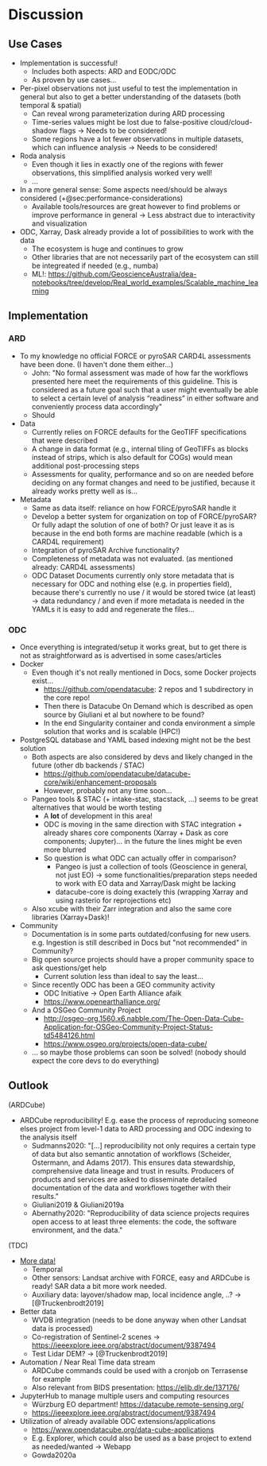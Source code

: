 # Discussion


## Use Cases

- Implementation is successful!
  - Includes both aspects: ARD and EODC/ODC
  - As proven by use cases...
- Per-pixel observations not just useful to test the implementation in general but also to get a better understanding of the datasets (both temporal & spatial)
  - Can reveal wrong parameterization during ARD processing
  - Time-series values might be lost due to false-positive cloud/cloud-shadow flags -> Needs to be considered!
  - Some regions have a lot fewer observations in multiple datasets, which can influence analysis -> Needs to be considered! 
- Roda analysis
  - Even though it lies in exactly one of the regions with fewer observations, this simplified analysis worked very well!
  - ... 
- In a more general sense: Some aspects need/should be always considered (+@sec:performance-considerations)
  - Available tools/resources are great however to find problems or improve performance in general -> Less abstract due to interactivity and visualization 
- ODC, Xarray, Dask already provide a lot of possibilities to work with the data
  - The ecosystem is huge and continues to grow
  - Other libraries that are not necessarily part of the ecosystem can still be integreated if needed (e.g., numba) 
  - ML!: https://github.com/GeoscienceAustralia/dea-notebooks/tree/develop/Real_world_examples/Scalable_machine_learning 


## Implementation
### ARD

- To my knowledge no official FORCE or pyroSAR CARD4L assessments have been done. (I haven't done them either...)
  - John: "No formal assessment was made of how far the workflows presented here meet the requirements of this guideline. This is considered as a future goal such that a user might eventually be able to select a certain level of analysis “readiness” in either software and conveniently process data accordingly"  
  - Should 
- Data
  - Currently relies on FORCE defaults for the GeoTIFF specifications that were described
  - A change in data format (e.g., internal tiling of GeoTIFFs as blocks instead of strips, which is also default for COGs) would mean additional post-processing steps
  - Assessments for quality, performance and so on are needed before deciding on any format changes and need to be justified, because it already works pretty well as is... 
- Metadata
  - Same as data itself: reliance on how FORCE/pyroSAR handle it 
  - Develop a better system for organization on top of FORCE/pyroSAR? Or fully adapt the solution of one of both? Or just leave it as is because in the end both forms are machine readable (which is a CARD4L requirement)
  - Integration of pyroSAR Archive functionality?
  - Completeness of metadata was not evaluated. (as mentioned already: CARD4L assessments)
  - ODC Dataset Documents currently only store metadata that is necessary for ODC and nothing else (e.g. in properties field), because there's currently no use / it would be stored twice (at least) -> data redundancy / and even if more metadata is needed in the YAMLs it is easy to add and regenerate the files...   


### ODC

- Once everything is integrated/setup it works great, but to get there is not as straightforward as is advertised in some cases/articles
- Docker  
  - Even though it's not really mentioned in Docs, some Docker projects exist... 
    - https://github.com/opendatacube: 2 repos and 1 subdirectory in the core repo!
    - Then there is Datacube On Demand which is described as open source by Giuliani et al but nowhere to be found?
    - In the end Singularity container and conda environment a simple solution that works and is scalable (HPC!)
- PostgreSQL database and YAML based indexing might not be the best solution
  - Both aspects are also considered by devs and likely changed in the future (other db backends / STAC)
    - https://github.com/opendatacube/datacube-core/wiki/enhancement-proposals  
    - However, probably not any time soon...
  - Pangeo tools & STAC (+ intake-stac, stacstack, ...) seems to be great alternatives that would be worth testing
    - A **lot** of development in this area!
    - ODC is moving in the same direction with STAC integration + already shares core components (Xarray + Dask as core components; Jupyter)... in the future the lines might be even more blurred 
    - So question is what ODC can actually offer in comparison?
      - Pangeo is just a collection of tools (Geoscience in general, not just EO) -> some functionalities/preparation steps needed to work with EO data and Xarray/Dask might be lacking 
      - datacube-core is doing exactely this (wrapping Xarray and using rasterio for reprojections etc)
  - Also xcube with their Zarr integration and also the same core libraries (Xarray+Dask)!
- Community
  - Documentation is in some parts outdated/confusing for new users. e.g. Ingestion is still described in Docs but "not recommended" in Community?
  - Big open source projects should have a proper community space to ask questions/get help
    - Current solution less than ideal to say the least...
  - Since recently ODC has been a GEO community activity 
    - ODC Initiative -> Open Earth Alliance afaik 
    - https://www.openearthalliance.org/
  - And a OSGeo Community Project 
    - http://osgeo-org.1560.x6.nabble.com/The-Open-Data-Cube-Application-for-OSGeo-Community-Project-Status-td5484126.html
    - https://www.osgeo.org/projects/open-data-cube/
  - ... so maybe those problems can soon be solved! (nobody should expect the core devs to do everything)



## Outlook

(ARDCube)

- ARDCube reproducibility! E.g. ease the process of reproducing someone elses project from level-1 data to ARD processing and ODC indexing to the analysis itself
  - Sudmanns2020: "[...] reproducibility not only requires a certain type of data but also semantic annotation of workflows (Scheider, Ostermann, and Adams 2017). This ensures data stewardship, comprehensive data lineage and trust in results. Producers of products and services are asked to disseminate detailed documentation of the data and workflows together with their results."
  - Giuliani2019 & Giuliani2019a
  - Abernathy2020: "Reproducibility of data science projects requires open access to at least three elements: the code, the software environment, and the data."

(TDC)

- [More data!](https://media.giphy.com/media/xT0BKi1TLjmKiu1HGg/giphy.gif)
  - Temporal 
  - Other sensors: Landsat archive with FORCE, easy and ARDCube is ready! SAR data a bit more work needed. 
  - Auxiliary data: layover/shadow map, local incidence angle, ..? -> [@Truckenbrodt2019] 
- Better data
    - WVDB integration (needs to be done anyway when other Landsat data is processed)
    - Co-registration of Sentinel-2 scenes -> https://ieeexplore.ieee.org/abstract/document/9387494
    - Test Lidar DEM? -> [@Truckenbrodt2019]
- Automation / Near Real Time data stream
  - ARDCube commands could be used with a cronjob on Terrasense for example
  - Also relevant from BIDS presentation: https://elib.dlr.de/137176/
- JupyterHub to manage multiple users and computing resources 
  - Würzburg EO department! https://datacube.remote-sensing.org/
  - https://ieeexplore.ieee.org/abstract/document/9387494 
- Utilization of already available ODC extensions/applications
  - https://www.opendatacube.org/data-cube-applications
  - E.g. Explorer, which could also be used as a base project to extend as needed/wanted -> Webapp
  - Gowda2020a
